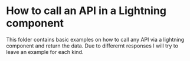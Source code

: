 # How to call an API in a Lightning component
This folder contains basic examples on how to call any API via a lightning component and return the data. Due to differernt responses I will try to leave an example for each kind.
